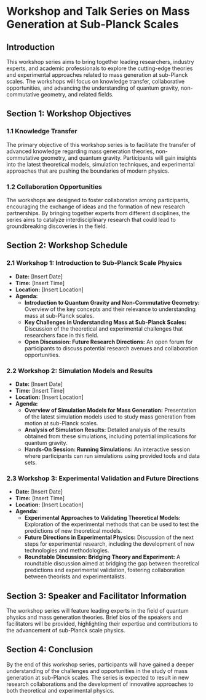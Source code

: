 # Workshop and Talk Series on Mass Generation at Sub-Planck Scales

## Introduction
This workshop series aims to bring together leading researchers, industry experts, and academic professionals to explore the cutting-edge theories and experimental approaches related to mass generation at sub-Planck scales. The workshops will focus on knowledge transfer, collaborative opportunities, and advancing the understanding of quantum gravity, non-commutative geometry, and related fields.

## Section 1: Workshop Objectives

### 1.1 Knowledge Transfer
The primary objective of this workshop series is to facilitate the transfer of advanced knowledge regarding mass generation theories, non-commutative geometry, and quantum gravity. Participants will gain insights into the latest theoretical models, simulation techniques, and experimental approaches that are pushing the boundaries of modern physics.

### 1.2 Collaboration Opportunities
The workshops are designed to foster collaboration among participants, encouraging the exchange of ideas and the formation of new research partnerships. By bringing together experts from different disciplines, the series aims to catalyze interdisciplinary research that could lead to groundbreaking discoveries in the field.

## Section 2: Workshop Schedule

### 2.1 Workshop 1: Introduction to Sub-Planck Scale Physics
- **Date:** [Insert Date]
- **Time:** [Insert Time]
- **Location:** [Insert Location]
- **Agenda:**
  - **Introduction to Quantum Gravity and Non-Commutative Geometry:** Overview of the key concepts and their relevance to understanding mass at sub-Planck scales.
  - **Key Challenges in Understanding Mass at Sub-Planck Scales:** Discussion of the theoretical and experimental challenges that researchers face in this field.
  - **Open Discussion: Future Research Directions:** An open forum for participants to discuss potential research avenues and collaboration opportunities.

### 2.2 Workshop 2: Simulation Models and Results
- **Date:** [Insert Date]
- **Time:** [Insert Time]
- **Location:** [Insert Location]
- **Agenda:**
  - **Overview of Simulation Models for Mass Generation:** Presentation of the latest simulation models used to study mass generation from motion at sub-Planck scales.
  - **Analysis of Simulation Results:** Detailed analysis of the results obtained from these simulations, including potential implications for quantum gravity.
  - **Hands-On Session: Running Simulations:** An interactive session where participants can run simulations using provided tools and data sets.

### 2.3 Workshop 3: Experimental Validation and Future Directions
- **Date:** [Insert Date]
- **Time:** [Insert Time]
- **Location:** [Insert Location]
- **Agenda:**
  - **Experimental Approaches to Validating Theoretical Models:** Exploration of the experimental methods that can be used to test the predictions of new theoretical models.
  - **Future Directions in Experimental Physics:** Discussion of the next steps for experimental research, including the development of new technologies and methodologies.
  - **Roundtable Discussion: Bridging Theory and Experiment:** A roundtable discussion aimed at bridging the gap between theoretical predictions and experimental validation, fostering collaboration between theorists and experimentalists.

## Section 3: Speaker and Facilitator Information
The workshop series will feature leading experts in the field of quantum physics and mass generation theories. Brief bios of the speakers and facilitators will be provided, highlighting their expertise and contributions to the advancement of sub-Planck scale physics.

## Section 4: Conclusion
By the end of this workshop series, participants will have gained a deeper understanding of the challenges and opportunities in the study of mass generation at sub-Planck scales. The series is expected to result in new research collaborations and the development of innovative approaches to both theoretical and experimental physics.